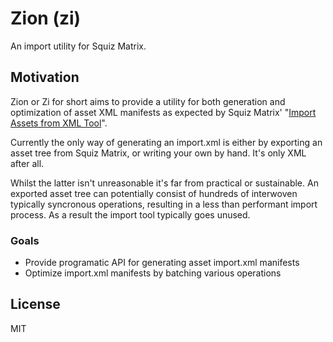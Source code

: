 # Zion (zi)

An import utility for Squiz Matrix.

## Motivation

Zion or Zi for short aims to provide a utility for both generation and optimization
of asset XML manifests as expected by Squiz Matrix' "[Import Assets from XML Tool]".

Currently the only way of generating an import.xml is either by exporting an
asset tree from Squiz Matrix, or writing your own by hand. It's only XML after all.

Whilst the latter isn't unreasonable it's far from practical or sustainable.
An exported asset tree can potentially consist of hundreds of interwoven typically
syncronous operations, resulting in a less than performant import process.
As a result the import tool typically goes unused.

### Goals

 - Provide programatic API for generating asset import.xml manifests
 - Optimize import.xml manifests by batching various operations

## License

MIT

[Import Assets from XML Tool]: http://manuals.matrix.squizsuite.net/tools/chapters/import-assets-from-xml-tool
